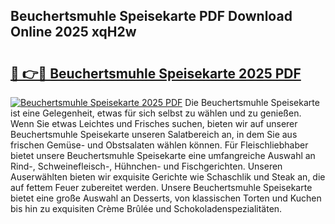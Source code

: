 ## Beuchertsmuhle Speisekarte PDF Download Online 2025 xqH2w

# <h2><a href="http://gcboyl.nevu.top/?p=Beuchertsmuhle+Speisekarte">🔗 👉🔴 Beuchertsmuhle Speisekarte 2025 PDF</a></h2>

[![Beuchertsmuhle Speisekarte 2025 PDF](https://i.imgur.com/dBaPXMq.png)](http://gcboyl.nevu.top/?p=Beuchertsmuhle+Speisekarte)
Die Beuchertsmuhle Speisekarte ist eine Gelegenheit, etwas für sich selbst zu wählen und zu genießen. Wenn Sie etwas Leichtes und Frisches suchen, bieten wir auf unserer Beuchertsmuhle Speisekarte unseren Salatbereich an, in dem Sie aus frischen Gemüse- und Obstsalaten wählen können. Für Fleischliebhaber bietet unsere Beuchertsmuhle Speisekarte eine umfangreiche Auswahl an Rind-, Schweinefleisch-, Hühnchen- und Fischgerichten. Unseren Auserwählten bieten wir exquisite Gerichte wie Schaschlik und Steak an, die auf fettem Feuer zubereitet werden. Unsere Beuchertsmuhle Speisekarte bietet eine große Auswahl an Desserts, von klassischen Torten und Kuchen bis hin zu exquisiten Crème Brûlée und Schokoladenspezialitäten.
